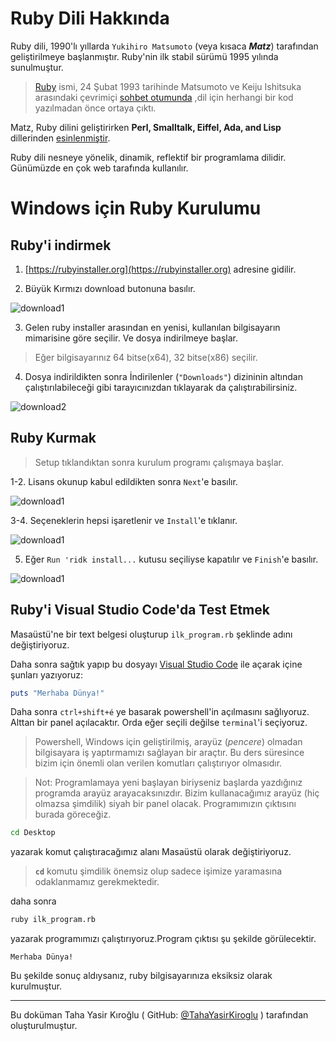 # Ruby Dili Hakkında

Ruby dili, 1990'lı yıllarda `Yukihiro Matsumoto` (veya kısaca __*Matz*__) tarafından geliştirilmeye başlanmıştır.
Ruby'nin ilk stabil sürümü 1995 yılında sunulmuştur.

> [Ruby](http://blog.nicksieger.com/articles/2006/10/20/rubyconf-history-of-ruby/) ismi, 24 Şubat 1993 tarihinde
> Matsumoto ve Keiju Ishitsuka arasındaki çevrimiçi [sohbet otumunda](http://blade.nagaokaut.ac.jp/cgi-bin/scat.rb/ruby/ruby-talk/88819)
> ,dil için herhangi bir kod yazılmadan önce ortaya çıktı.

Matz, Ruby dilini geliştirirken __Perl, Smalltalk, Eiffel, Ada, and Lisp__ dillerinden [esinlenmiştir](https://www.ruby-lang.org/tr/about/).

Ruby dili nesneye yönelik, dinamik, reflektif bir programlama dilidir. Günümüzde en çok web tarafında kullanılır.

# Windows için Ruby Kurulumu

## Ruby'i indirmek

1. [https://rubyinstaller.org](https://rubyinstaller.org) adresine gidilir.

2. Büyük Kırmızı download butonuna basılır.

![download1](./images/002_Ruby_Kurulumu_download1.JPG)

3. Gelen ruby installer arasından en yenisi, kullanılan bilgisayarın mimarisine göre seçilir. Ve dosya indirilmeye başlar.
> Eğer bilgisayarınız 64 bitse(x64), 32 bitse(x86) seçilir.

4. Dosya indirildikten sonra İndirilenler (`"Downloads"`) dizininin altından çalıştırılabileceği gibi tarayıcınızdan 
tıklayarak da çalıştırabilirsiniz.

![download2](./images/002_Ruby_Kurulumu_download2.JPG)

## Ruby Kurmak

> Setup tıklandıktan sonra kurulum programı çalışmaya başlar.

1-2. Lisans okunup kabul edildikten sonra `Next`'e basılır.
 
![download1](./images/002_Ruby_Kurulumu_install1.JPG)

3-4. Seçeneklerin hepsi işaretlenir ve `Install`'e tıklanır.

![download1](./images/002_Ruby_Kurulumu_install2.JPG)

5. Eğer `Run 'ridk install...` kutusu seçiliyse kapatılır ve `Finish`'e basılır.

![download1](./images/002_Ruby_Kurulumu_install3.JPG)

## Ruby'i Visual Studio Code'da Test Etmek

Masaüstü'ne bir text belgesi oluşturup `ilk_program.rb` şeklinde adını değiştiriyoruz.

Daha sonra sağtık yapıp bu dosyayı [Visual Studio Code](./001_Visual_Studio_Kurulumu.md) ile açarak içine şunları yazıyoruz:

~~~ruby
puts "Merhaba Dünya!"
~~~

Daha sonra `ctrl+shift+é` ye basarak powershell'in açılmasını sağlıyoruz. Alttan bir panel açılacaktır.
Orda eğer seçili değilse `terminal`'i seçiyoruz.
> Powershell, Windows için geliştirilmiş, arayüz (_pencere_) olmadan bilgisayara iş yaptırmamızı sağlayan bir araçtır. 
> Bu ders süresince bizim için önemli olan verilen komutları çalıştırıyor olmasıdır.

> Not: Programlamaya yeni başlayan biriyseniz başlarda yazdığınız programda arayüz arayacaksınızdır. 
> Bizim kullanacağımız arayüz (hiç olmazsa şimdilik) siyah bir panel olacak. Programımızın çıktısını burada göreceğiz.

~~~bash
cd Desktop
~~~

yazarak komut çalıştıracağımız alanı Masaüstü olarak değiştiriyoruz.
> __``cd``__ komutu şimdilik önemsiz olup sadece işimize yaramasına odaklanmamız gerekmektedir.

daha sonra 

~~~bash
ruby ilk_program.rb
~~~
yazarak programımızı çalıştırıyoruz.Program çıktısı şu şekilde görülecektir.

~~~
Merhaba Dünya!
~~~

Bu şekilde sonuç aldıysanız, ruby
bilgisayarınıza eksiksiz olarak kurulmuştur.

-----

Bu doküman Taha Yasir Kıroğlu ( GitHub: [@TahaYasirKiroglu](https://github.com/TahaYasirKiroglu) ) tarafından oluşturulmuştur.
